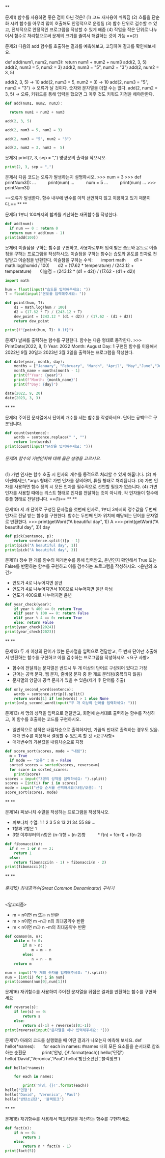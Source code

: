 **

문제1) 함수를 사용하면 좋은 점이 아닌 것은?
(1) 코드 재사용이 쉬워짐
(2) 흐름을 단순화 시켜 함수를 아무리 많이 호출해도 안정적으로 운영됨
(3) 함수 단위로 검수할 수 있고, 전체적으로 안정적인 프로그램을 작성할 수 있게 해줌
(4) 작업을 작은 단위로 나누어서 함수로 처리함으로써 문제의 크기를 줄여서 해결하는 것이 가능
==(2)


문제2) 다음의 add 함수를 호출하는 결과를 예측해보고, 코딩하여 결과를 확인해보세요.

def add(num1, num2, num3):
	return num1 + num2 + num3
add(2, 3, 5)
add(2, num3 = 5, num2 = 3)
add(2, num3 = "5", num2 = "3")
add(2, num2 = 3, 5)

add(2, 3, 5) -> 10
add(2, num3 = 5, num2 = 3) -> 10
add(2, num3 = "5", num2 = "3") -> 오류가 날 것이다. 숫자와 문자열을 더할 수는 없다.
add(2, num2 = 3, 5) -> 오류, 키워드를 통해 입력을 했으면 그 이후 것도 키워드 지정을 해야만한다.
```python
def add(num1, num2, num3):

  return num1 + num2 + num3

add(2, 3, 5)

add(2, num3 = 5, num2 = 3)

add(2, num3 = "5", num2 = "3")

add(2, num2 = 3, num3 =  5)
```

문제3) print(2, 3, sep = ",") 명령문의 출력을 적으시오.
```python
print(2, 3, sep = ",")
```

문제4) 다음 코드는 오류가 발생하는지 설명하시오.
\>>> num = 3
\>\>> def printNum3():
...          print(num)
...          num = 5
...          print(num)
...
\>>> printNum3()

==오류가 발생한다. 함수 내부에 변수를 아직 선언하지 않고 이용하고 있기 때문이다.==
**
**

문제5) 1부터 100까지의 합계를 계산하는 재귀함수를 작성한다.
```python
def add(num):
  if num == 0 : return 0
  return num + add(num - 1)
print(add(100))
```
문제6) 이슬점을 구하는 함수를 구현하고, 사용자로부터 입력 받은 습도와 온도로 이슬점을 구하는 프로그램을 작성하시오. 이슬점을 구하는 함수는 습도와 온도를 인자로 전달받고 이슬점을 반환한다.
이슬점을 구하는 수식:
      import math
      d1 = math.log(humid / 100)
      d2 = (17.62 * temperature) / (243.12 + temperature)
      이슬점 = (243.12 * (d1 + d2)) / (17.62 - (d1 + d2))
```python
import math

hum = float(input("습도를 입력해주세요: "))
T = float(input("온도를 입력해주세요: "))

def point(hum, T):
    d1 = math.log(hum / 100)
    d2 = (17.62 * T) / (243.12 + T)
    dew_point = (243.12 * (d1 + d2)) / (17.62 - (d1 + d2))
    return dew_point

print(f"{point(hum, T): 0.1f}")
```
문제7) 날짜를 출력하는 함수를 구현한다. 함수는 다음 형태로 동작한다.
\>>> PrintDate(2022, 8, 1)
Year: 2022
Month: August
Day: 1
구현된 함수를 이용해서 2022년 9월 20일과 2023년 3월 3일을 출력하는 프로그램을 작성한다.
```python
def date(year, month, day):
    months = ["January", "February", "March", "April", "May","June","July", "August", "September", "October", "November", "December"]
    month_name = months[month - 1]
    print(f"Year: {year}")
    print(f"Month: {month_name}")
    print(f"Day: {day}")

date(2022, 9, 20)
date(2023, 3, 3)
```
**
**

문제8) 주어진 문자열에서 단어의 개수를 세는 함수를 작성하세요. 단어는 공백으로 구분됩니다.
```python
def count(sentence):
    words = sentence.replace(" ", "")
    return len(words)
print(count(input("문장을 입력해주세요: ")))
```
  
  

###### 문제9) 함수의 가변인자에 대해 옳은 설명을 고르시오.
(1) 가변 인자는 함수 호출 시 인자의 개수를 동적으로 처리할 수 있게 해줍니다.
(2) 파이썬에서는\ \*args 형태로 가변 인자를 정의하며, 튜플 형태로 처리됩니다.
(3) 가변 인자를 사용하면 함수 정의 시 모든 인자를 필수적으로 선언할 필요가 없습니다.
(4) 가변 인자를 사용할 때에는 리스트 형태로 인자를 전달하는 것이 아니라, 각 인자들이 함수에 튜플 형태로 전달됩니다.
==(1)==
**
**

문제10) 세 개 단어로 구성된 문자열을 첫번째 인자로, 1부터 3까지의 정수값을 두번째 인자로 전달 받는 함수를 구현한다. 함수는 두번째 인자 위치에 해당되는 단어를 문자열로 반환한다.
\>>> print(getWord("A beautiful day", 1))
A
\>>> print(getWord("A beautiful day", 3))
day
```python
def pick(sentence, p):
    return sentence.split()[p - 1]
print(pick("A beautiful day", 1))
print(pick("A beautiful day", 3))
```
문제11) 정수 한 개를 함수의 매개변수를 통해 입력받고, 윤년인지 확인해서 True 또는 False를 반환하는 함수를 구현하고 이를 검수하는 프로그램을 작성하시오.
<윤년의 조건>
- 연도가 4로 나누어지면 윤년
- 연도가 4로 나누어지면서 100으로 나누어지면 윤년 아님
- 연도가 400으로 나누어지면 윤년
```python
def year_check(year):
    if year % 400 == 0: return True
    elif year % 100 == 0: return False
    elif year % 4 == 0: return True
    else: return False
print(year_check(2024))
print(year_check(2023))
```
**
**

문제12) 두 개 이상의 단어가 있는 문자열을 입력으로 전달받고, 두 번째 단어만 추출해서 반환하는 함수를 구현하고 이를 검수하는 프로그램을 작성하시오.
<요구 사항>
- 함수에 전달되는 문자열은 반드시 두 개 이상의 단어로 구성되어 있다고 가정
- 단어는 공백 문자, 웹 문자, 줄바꿈 문자 중 한 개로 분리됨(중복되지 않음)
- 문자열의 양끝에 공백 문자가 있을 수 있음(제거 후 단어를 추출)
```python
def only_second_word(sentence):
    words = sentence.strip().split()
    return words[1] if len(words) > 1 else None
print(only_second_word(input("두 개 이상의 단어를 입력하세요: ")))
```
  
  
문제13) 세 명의 성적을 입력으로 전달받고, 화면에 순서대로 출력하는 함수를 작성하고, 이 함수를 호출하는 코드를 구현하시오.
- 일반적으로 성적은 내림차순으로 출력하지만, 가끔씩 반대로 출력하는 경우도 있음. 매개 변수를 이용해서 결정할 수 있도록 할 것
<요구사항>
- 매개변수의 기본값을 내림차순으로 지정
```python
def score_sort(scores, mode = "내림"):
  m = True
  if mode == "오름" : m = False
  sorted_scores = sorted(scores, reverse=m)
  for score in sorted_scores:
    print(score)
scores = input("3명의 성적을 입력하세요: ").split()
scores = [int(i) for i in scores]
mode = input("산출 순서를 선택하세요(내림/오름): ")
score_sort(scores, mode)
```
**
**

문제14) 피보나치 수열을 작성하는 프로그램을 작성하시오.
- 피보나치 수열: 1 1 2 3 5 8 13 21 34 55 89 ...
- 1항과 2항은 1
- 3항 이후부터의 n항은 (n-1)항 + (n-2)항
         * f(n) = f(n-1) + f(n-2)
```python
def fibonacci(n):
  if n == 1 or n == 2:
    return 1
  else:
    return fibonacci(n - 1) + fibonacci(n - 2)
print(fibonacci(6))
```
**
**

###### 문제15) 최대공약수(Great Common Denominator) 구하기
<알고리즘>
- m = n이면 m 또는 n 반환
- m > n이면 m –n과 n의 최대공약수 반환
- m < n이면 m과 n –m의 최대공약수 반환
```python
def common(m, n):
    while n != 0:
        if m > n:
            m = m - n
        else:
            n = n - m
    return m

num = input("두 개의 숫자를 입력해주세요: ").split()
num = [int(i) for i in num]
print(common(num[0],num[1]))
```
문제16) 재귀함수를 사용하여 주어진 문자열을 뒤집은 결과를 반환하는 함수를 구현하세요
```python
def reverse(s):
    if len(s) == 0:
        return s
    else:
        return s[-1] + reverse(s[0:-1])
print(reverse(input("문자열을 하나 입력해주세요: ")))
```
문제17) 아래의 코드를 실행했을 때 어떤 결과가 나오는지 예측해 보세요.
def hello(\*names):
      for each in names: \#names 내의 모든 요소들을 순서대로 참조하는 순환문
            print('안녕, {}!'.format(each))
hello('민정')
hello('David','Veronica','Paul')
hello('방탄소년단','블랙핑크')
```python
def hello(*names):

    for each in names:

        print('안녕, {}!'.format(each))
hello('민정')
hello('David', 'Veronica', 'Paul')
hello('방탄소년단', '블랙핑크')
```
**
**

문제18) 재귀함수를 사용해서 팩토리얼을 계산하는 함수를 구현하세요.
```python
def fact(n):
    if n == 0:
        return 1
    else:
        return n * fact(n - 1)
print(fact(5))
```
